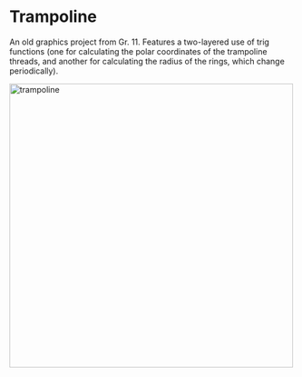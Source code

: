 # Trampoline
An old graphics project from Gr. 11. Features a two-layered use of trig functions (one for calculating the polar coordinates of the trampoline threads, and another for calculating the radius of the rings, which change periodically). 

<img src="readme/trampoline.gif" alt="trampoline" width=500 height=500>
